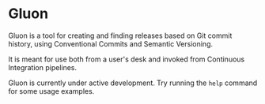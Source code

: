 # Gluon

Gluon is a tool for creating and finding releases based on Git commit history, using Conventional Commits and Semantic Versioning.

It is meant for use both from a user's desk and invoked from Continuous Integration pipelines.

Gluon is currently under active development. Try running the `help` command for some usage examples.
